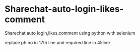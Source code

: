 # Sharechat-auto-login-likes-comment
Sharechat auto login,likes,comment using python with selenium

replace ph no in 17th line and required line in 45line 
